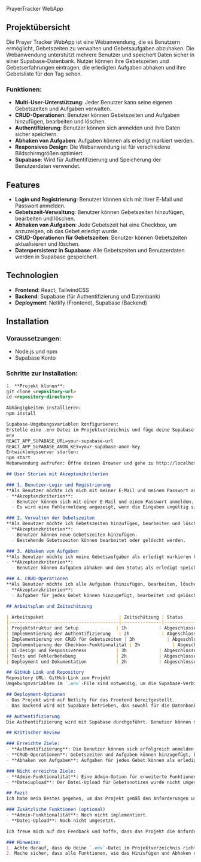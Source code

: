 PrayerTracker WebApp

## Projektübersicht
Die Prayer Tracker WebApp ist eine Webanwendung, die es Benutzern ermöglicht, Gebetszeiten zu verwalten und Gebetsaufgaben abzuhaken. Die Webanwendung unterstützt mehrere Benutzer und speichert Daten sicher in einer Supabase-Datenbank. Nutzer können ihre Gebetszeiten und Gebetserfahrungen eintragen, die erledigten Aufgaben abhaken und ihre Gebetsliste für den Tag sehen.

### Funktionen:
- **Multi-User-Unterstützung**: Jeder Benutzer kann seine eigenen Gebetszeiten und Aufgaben verwalten.
- **CRUD-Operationen**: Benutzer können Gebetszeiten und Aufgaben hinzufügen, bearbeiten und löschen.
- **Authentifizierung**: Benutzer können sich anmelden und ihre Daten sicher speichern.
- **Abhaken von Aufgaben**: Aufgaben können als erledigt markiert werden.
- **Responsives Design**: Die Webanwendung ist für verschiedene Bildschirmgrößen optimiert.
- **Supabase**: Wird für Authentifizierung und Speicherung der Benutzerdaten verwendet.

## Features
- **Login und Registrierung**: Benutzer können sich mit ihrer E-Mail und Passwort anmelden.
- **Gebetszeit-Verwaltung**: Benutzer können Gebetszeiten hinzufügen, bearbeiten und löschen.
- **Abhaken von Aufgaben**: Jede Gebetszeit hat eine Checkbox, um anzuzeigen, ob das Gebet erledigt wurde.
- **CRUD-Operationen für Gebetszeiten**: Benutzer können Gebetszeiten aktualisieren und löschen.
- **Datenpersistenz in Supabase**: Alle Gebetszeiten und Benutzerdaten werden in Supabase gespeichert.

## Technologien
- **Frontend**: React, TailwindCSS
- **Backend**: Supabase (für Authentifizierung und Datenbank)
- **Deployment**: Netlify (Frontend), Supabase (Backend)

## Installation

### Voraussetzungen:
- Node.js und npm
- Supabase Konto

### Schritte zur Installation:

```markdown
1. **Projekt klonen**:
git clone <repository-url>
cd <repository-directory>

Abhängigkeiten installieren:
npm install

Supabase-Umgebungsvariablen konfigurieren:
Erstelle eine .env Datei im Projektverzeichnis und füge deine Supabase-URL und den Anon-Schlüssel hinzu:
env
REACT_APP_SUPABASE_URL=your-supabase-url
REACT_APP_SUPABASE_ANON_KEY=your-supabase-anon-key
Entwicklungsserver starten:
npm start
Webanwendung aufrufen: Öffne deinen Browser und gehe zu http://localhost:3000.

## User Stories mit Akzeptanzkriterien

### 1. Benutzer-Login und Registrierung
**Als Benutzer möchte ich mich mit meiner E-Mail und meinem Passwort anmelden können, um auf meine Gebetszeiten und Aufgaben zugreifen zu können.**
- **Akzeptanzkriterien**:
  - Benutzer können sich mit einer E-Mail und einem Passwort anmelden.
  - Es wird eine Fehlermeldung angezeigt, wenn die Eingaben ungültig sind.

### 2. Verwalten der Gebetszeiten
**Als Benutzer möchte ich Gebetszeiten hinzufügen, bearbeiten und löschen können, um meine täglichen Gebete zu verwalten.**
- **Akzeptanzkriterien**:
  - Benutzer können neue Gebetszeiten hinzufügen.
  - Bestehende Gebetszeiten können bearbeitet oder gelöscht werden.

### 3. Abhaken von Aufgaben
**Als Benutzer möchte ich meine Gebetsaufgaben als erledigt markieren können, um zu sehen, was ich bereits erledigt habe.**
- **Akzeptanzkriterien**:
  - Benutzer können Aufgaben abhaken und den Status als erledigt speichern.

### 4. CRUD-Operationen
**Als Benutzer möchte ich alle Aufgaben (hinzufügen, bearbeiten, löschen) für jede Gebetszeit verwalten können.**
- **Akzeptanzkriterien**:
  - Aufgaben für jedes Gebet können hinzugefügt, bearbeitet und gelöscht werden.

## Arbeitsplan und Zeitschätzung

| Arbeitspaket                            | Zeitschätzung | Status      |
|-----------------------------------------|---------------|-------------|
| Projektstruktur und Setup              | 1h            | Abgeschlossen |
| Implementierung der Authentifizierung   | 2h            | Abgeschlossen |
| Implementierung von CRUD für Gebetszeiten | 3h            | Abgeschlossen |
| Implementierung der Checkbox-Funktionalität | 2h            | Abgeschlossen |
| UI-Design und Responsiveness           | 3h            | Abgeschlossen |
| Tests und Fehlerbehebung               | 2h            | Abgeschlossen |
| Deployment und Dokumentation           | 2h            | Abgeschlossen |

## GitHub Link und Repository
Repository URL: GitHub-Link zum Projekt  
Umgebungsvariablen im `.env`-File sind notwendig, um die Supabase-Verbindung korrekt herzustellen.

## Deployment-Optionen
- Das Projekt wird auf Netlify für das Frontend bereitgestellt.
- Das Backend wird mit Supabase betrieben, das sowohl für die Datenbank als auch für die Authentifizierung verantwortlich ist.

## Authentifizierung
Die Authentifizierung wird mit Supabase durchgeführt. Benutzer können sich mit ihrer E-Mail und Passwort anmelden. Alle Benutzerdaten werden in der Supabase-Datenbank gespeichert.

## Kritischer Review

### Erreichte Ziele:
- **Authentifizierung**: Die Benutzer können sich erfolgreich anmelden und ihre Daten verwalten.
- **CRUD-Operationen**: Gebetszeiten und Aufgaben können hinzugefügt, bearbeitet und gelöscht werden.
- **Abhaken von Aufgaben**: Aufgaben für jedes Gebet können als erledigt markiert werden.

### Nicht erreichte Ziele:
- **Admin-Funktionalität**: Eine Admin-Option für erweiterte Funktionen wurde nicht implementiert.
- **Dateiupload**: Der Datei-Upload für Gebetsnotizen wurde nicht umgesetzt.

## Fazit
Ich habe mein Bestes gegeben, um das Projekt gemäß den Anforderungen umzusetzen. Die wichtigsten Funktionen wie die Verwaltung von Gebetszeiten, das Abhaken von Aufgaben und die Authentifizierung wurden erfolgreich implementiert. Die Benutzeroberfläche ist responsiv und die Anwendung funktioniert reibungslos.

### Zusätzliche Funktionen (optional)
- **Admin-Funktionalität**: Noch nicht implementiert.
- **Datei-Upload**: Noch nicht umgesetzt.

Ich freue mich auf das Feedback und hoffe, dass das Projekt die Anforderungen erfüllt und eine gute Bewertung erhält.

### Hinweise:
1. Achte darauf, dass du deine `.env`-Datei im Projektverzeichnis richtig einrichtest und niemals auf GitHub hochlädst. Füge `.env` zu deiner `.gitignore` hinzu.
2. Mache sicher, dass alle Funktionen, wie das Hinzufügen und Abhaken der Gebetsaufgaben, korrekt in Supabase gespeichert werden und du beim Deployment auf die passende URL verweist.
